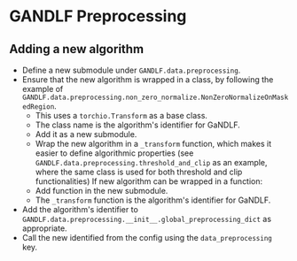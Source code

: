 # GANDLF Preprocessing

## Adding a new algorithm

- Define a new submodule under `GANDLF.data.preprocessing`.
- Ensure that the new algorithm is wrapped in a class, by following the example of `GANDLF.data.preprocessing.non_zero_normalize.NonZeroNormalizeOnMaskedRegion`.
    - This uses a `torchio.Transform` as a base class. 
    - The class name is the algorithm's identifier for GaNDLF.
    - Add it as a new submodule.
    - Wrap the new algorithm in a `_transform` function, which makes it easier to define algorithmic properties (see `GANDLF.data.preprocessing.threshold_and_clip` as an example, where the same class is used for both threshold and clip functionalities) If new algorithm can be wrapped in a function:
    - Add function in the new submodule.
    - The `_transform` function is the algorithm's identifier for GaNDLF.
- Add the algorithm's identifier to `GANDLF.data.preprocessing.__init__.global_preprocessing_dict` as appropriate.
- Call the new identified from the config using the `data_preprocessing` key.
